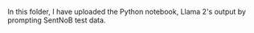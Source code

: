 In this folder, I have uploaded the Python notebook, Llama 2's output by prompting SentNoB test data.
